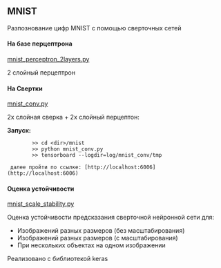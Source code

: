 ## MNIST

Разпознование цифр MNIST с помощью сверточных сетей 

#### На базе перцептрона 
[mnist_perceptron_2layers.py](mnist_perceptron_2layers.py)   

2 слойный перцептрон  

#### На Свертки  
[mnist_conv.py](mnist_conv.py)

2х слойная сверка + 2х слойный перцептон:
   
  <b>Запуск:</b>
     
            >> cd <dir>/mnist
            >> python mnist_conv.py
            >> tensorboard --logdir=log/mnist_conv/tmp 
        
     далее пройти по ссылке: [http://localhost:6006](http://localhost:6006)


#### Оценка устойчивости

[mnist_scale_stability.py](mnist_scale_stability.py)

Оценка устойчивости предсказания сверточной нейронной сети для:
    
  - Изображений разных размеров (без масштабирования) 
  - Изображений разных размеров (с масштабирования) 
  - При нескольких объектах на одном изображении
  
  
Реализовано с библиотекой keras  
    
 

